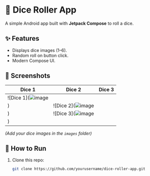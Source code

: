 # 🎲 Dice Roller App

A simple Android app built with **Jetpack Compose** to roll a dice.

## ✨ Features

- Displays dice images (1–6).
- Random roll on button click.
- Modern Compose UI.

## 📸 Screenshots

| Dice 1 | Dice 2 | Dice 3 |
|--------|--------|--------|
| ![Dice 1](![image](https://github.com/user-attachments/assets/fabe8395-07e7-4e5e-9e0a-c7fa28d47dca)
) | ![Dice 2](![image](https://github.com/user-attachments/assets/33166251-a76c-416d-9dc1-2f5894254dfa)
) | ![Dice 3](![image](https://github.com/user-attachments/assets/0c5768e2-5b88-42a5-b943-94e1bbb5a530)
) |

*(Add your dice images in the `images` folder)*

## 🚀 How to Run

1. Clone this repo:
   ```bash
   git clone https://github.com/yourusername/dice-roller-app.git
